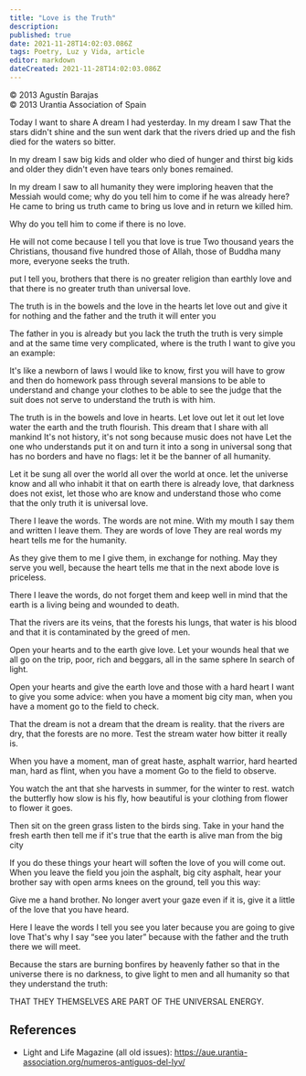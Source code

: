 ```yaml
---
title: "Love is the Truth"
description: 
published: true
date: 2021-11-28T14:02:03.086Z
tags: Poetry, Luz y Vida, article
editor: markdown
dateCreated: 2021-11-28T14:02:03.086Z
---
```


<p class="v-card v-sheet theme--light gray lighten-3 px-2">© 2013 Agustín Barajas<br>© 2013 Urantia Association of Spain</p>


Today I want to share
A dream I had yesterday.
In my dream I saw
That the stars didn't shine
and the sun went dark
that the rivers dried up
and the fish died
for the waters so bitter.

In my dream I saw
big kids and older
who died of hunger and thirst
big kids and older
they didn't even have tears
only bones remained.

In my dream I saw
to all humanity
they were imploring heaven
that the Messiah would come;
why do you tell him to come
if he was already here?
He came to bring us truth
came to bring us love
and in return we killed him.

Why do you tell him to come
if there is no love.

He will not come because I tell you
that love is true
Two thousand years the Christians,
thousand five hundred those of Allah,
those of Buddha many more,
everyone seeks the truth.

put I tell you, brothers
that there is no greater religion
than earthly love
and that there is no greater truth
than universal love.

The truth is in the bowels
and the love in the hearts
let love out
and give it for nothing
and the father and the truth
it will enter you

The father in you is already
but you lack the truth
the truth is very simple
and at the same time very complicated,
where is the truth
I want to give you an example:

It's like a newborn
of laws I would like to know,
first you will have to grow
and then do homework
pass through several mansions
to be able to understand
and change your clothes
to be able to see the judge
that the suit does not serve to understand
the truth is with him.

The truth is in the bowels
and love in hearts.
Let love out
let it out
let love water the earth
and the truth flourish.
This dream that I share
with all mankind
It's not history, it's not song
because music does not have
Let the one who understands put it on
and turn it into a song
in universal song
that has no borders
and have no flags:
let it be the banner
of all humanity.

Let it be sung all over the world
all over the world at once.
let the universe know
and all who inhabit it
that on earth there is already love,
that darkness does not exist,
let those who are know
and understand those who come
that the only truth
it is universal love.

There I leave the words.
The words are not mine.
With my mouth I say them
and written I leave them.
They are words of love
They are real words
my heart tells me
for the humanity.

As they give them to me I give them,
in exchange for nothing.
May they serve you well,
because the heart tells me
that in the next abode
love is priceless.

There I leave the words,
do not forget them and
keep well in mind
that the earth is a living being
and wounded to death.

That the rivers are its veins,
that the forests his lungs,
that water is his blood
and that it is contaminated
by the greed of men.

Open your hearts
and to the earth give love.
Let your wounds heal
that we all go on the trip,
poor, rich and beggars,
all in the same sphere
In search of light.

Open your hearts
and give the earth love
and those with a hard heart
I want to give you some advice:
when you have a moment
big city man,
when you have a moment
go to the field to check.


That the dream is not a dream
that the dream is reality.
that the rivers are dry,
that the forests are no more.
Test the stream water
how bitter it really is.

When you have a moment,
man of great haste,
asphalt warrior,
hard hearted man,
hard as flint,
when you have a moment
Go to the field to observe.

You watch the ant
that she harvests in summer,
for the winter to rest.
watch the butterfly
how slow is his fly,
how beautiful is your clothing
from flower to flower it goes.

Then sit on the green grass
listen to the birds sing.
Take in your hand the fresh earth
then tell me if it's true
that the earth is alive
man from the big city

If you do these things
your heart will soften
the love of you will come out.
When you leave the field
you join the asphalt,
big city asphalt,
hear your brother say
with open arms
knees on the ground, tell you this way:

Give me a hand brother.
No longer avert your gaze
even if it is, give it a little
of the love that you have heard.

Here I leave the words
I tell you see you later
because you are going to give love
That's why I say “see you later”
because with the father and the truth
there we will meet.

Because the stars are burning bonfires
by heavenly father
so that in the universe there is no darkness,
to give light to men and all humanity
so that they understand the truth:

THAT THEY THEMSELVES ARE PART
OF THE UNIVERSAL ENERGY.

## References

- Light and Life Magazine (all old issues): https://aue.urantia-association.org/numeros-antiguos-del-lyv/

